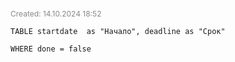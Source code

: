 
<span style="font-size:12px; color:#888888;">Created: 14.10.2024 18:52</span>

```dataview
TABLE startdate  as "Начало", deadline as "Срок"

WHERE done = false
    
```

